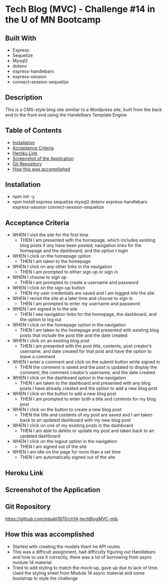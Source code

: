 # Tech Blog (MVC) - Challenge #14 in the U of MN Bootcamp

## Built With
* Express
* Sequelize
* Mysql2
* dotenv
* express-handlebars
* express-session
* connect-session-sequelize

## Description
This is a CMS-style blog site similiar to a Wordpress site, built from the back end to the front end using the Handelbars Template Engine

## Table of Contents
* [Installation](#installation)
* [Acceptance Criteria](#acceptance-criteria)
* [Heroku Link](#heroku-link)
* [Screenshot of the Application](#screenshot-of-the-application)
* [Git Repository](#git-repository)
* [How this was accomplished](#how-this-was-accomplished)

## Installation
* npm init -y
* npm install express sequelize mysql2 dotenv express-handlebars express-session connect-session-sequelize


## Acceptance Criteria
* WHEN I visit the site for the first time
  * THEN I am presented with the homepage, which includes existing blog posts if any have been posted; navigation links for the homepage and the dashboard; and the option t login
* WHEN I click on the homepage option
  * THEN I am taken to the homepage
* WHEN I click on any other links in the navigation
  * THEN I am prompted to either sign up or sign in
* WHEN I choose to sign up
  * THEN I am prompted to create a username and password
* WHEN I click on the sign-up button
  * THEN my user credentials are saved and I am logged into the site
* WHEN I revisit the site at a later time and choose to sign in
  * THEN I am prompted to enter my username and password
* WHEN I am signed in to the site
  * THEN I see navigation links for the homepage, the dashboard, and the option to log out
* WHEN I click on the homepage option in the navigation
  * THEN I am taken to the homepage and presented with existing blog posts that include the post title and the date created
* WHEN I click on an existing blog post
  * THEN I am presented with the post title, contents, post creator’s username, and date created for that post and have the option to leave a comment
* WHEN I enter a comment and click on the submit button while signed in
  * THEN the comment is saved and the post is updated to display the comment, the comment creator’s username, and the date created
* WHEN I click on the dashboard option in the navigation
  * THEN I am taken to the dashboard and presented with any blog posts I have already created and the option to add a new blog post
* WHEN I click on the button to add a new blog post
  * THEN I am prompted to enter both a title and contents for my blog post
* WHEN I click on the button to create a new blog post
  * THEN the title and contents of my post are saved and I am taken back to an updated dashboard with my new blog post
* WHEN I click on one of my existing posts in the dashboard
  * THEN I am able to delete or update my post and taken back to an updated dashboard
* WHEN I click on the logout option in the navigation
  * THEN I am signed out of the site
* WHEN I am idle on the page for more than a set time
  * THEN I am automatically signed out of the site

## Heroku Link


## Screenshot of the Application


## Git Repository
https://github.com/mbahl1670/ch14-techBlogMVC-mjb


## How this was accomplished
* Started with creating the models thent he API routes
* This was a difficult assignment, had difficulty figuring out Handlebars and how to use it correctly, there was a lot of borrowing from async module 14 material
* Tried to add styling to match the mock-up, gave up due to lack of time.  Used the styling sheet from Module 14 async material and some bootstrap to style the challenge
